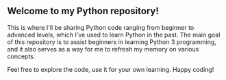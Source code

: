 ## Welcome to my Python repository!

This is where I'll be sharing Python code ranging from beginner to advanced levels, which I've used to learn Python in the past. The main goal of this repository is to assist beginners in learning Python 3 programming, and it also serves as a way for me to refresh my memory on various concepts.

Feel free to explore the code, use it for your own learning. Happy coding!
